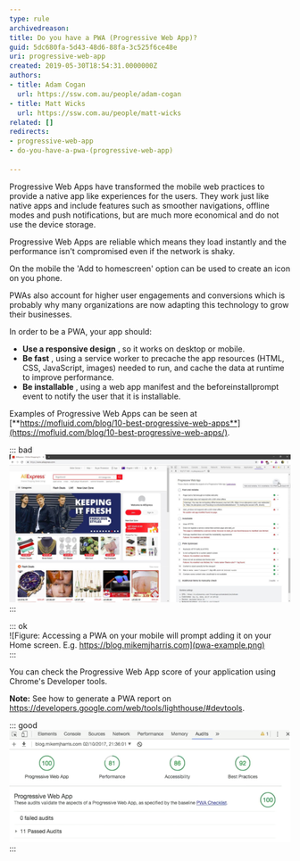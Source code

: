 ```yaml
---
type: rule
archivedreason: 
title: Do you have a PWA (Progressive Web App)?
guid: 5dc680fa-5d43-48d6-88fa-3c525f6ce48e
uri: progressive-web-app
created: 2019-05-30T18:54:31.0000000Z
authors:
- title: Adam Cogan
  url: https://ssw.com.au/people/adam-cogan
- title: Matt Wicks
  url: https://ssw.com.au/people/matt-wicks
related: []
redirects:
- progressive-web-app
- do-you-have-a-pwa-(progressive-web-app)

---
```


Progressive Web Apps have transformed the mobile web practices to provide a native app like experiences for the users. They work just like native apps and include features such as smoother navigations, offline modes and push notifications, but are much more economical and do not use the device storage.

Progressive Web Apps are reliable which means they load instantly and the performance isn't compromised even if the network is shaky.

On the mobile the 'Add to homescreen' option can be used to create an icon on you phone.

PWAs also account for higher user engagements and conversions which is probably why many organizations are now adapting this technology to grow their businesses.


<!--endintro-->

In order to be a PWA, your app should:

* **Use a responsive design** , so it works on desktop or mobile.
* **Be fast** , using a service worker to precache the app resources (HTML, CSS, JavaScript, images) needed to run, and cache the data at runtime to improve performance.
* **Be installable** , using a web app manifest and the beforeinstallprompt event to notify the user that it is installable.


Examples of Progressive Web Apps can be seen at [**https://mofluid.com/blog/10-best-progressive-web-apps**](https://mofluid.com/blog/10-best-progressive-web-apps/).


::: bad  
![Figure: Bad Example - aliexpress get a mark of 6/12 (see tooltip) and cannot be used as a PWA](pwa-bad-example.jpg)  
:::


::: ok  
![Figure: Accessing a PWA on your mobile will prompt adding it on your Home screen. E.g. https://blog.mikemjharris.com](pwa-example.png)  
:::

You can check the Progressive Web App score of your application using Chrome's Developer tools.

**Note:** See how to generate a PWA report on           https://developers.google.com/web/tools/lighthouse/#devtools.




::: good  
![Figure: Good Example - Aim for a good Progressive Web App score](PWA-tools.png)  
:::
